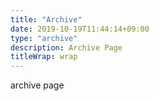 ```yaml
---
title: "Archive"
date: 2019-10-19T11:44:14+09:00
type: "archive"
description: Archive Page
titleWrap: wrap
---
```


archive page